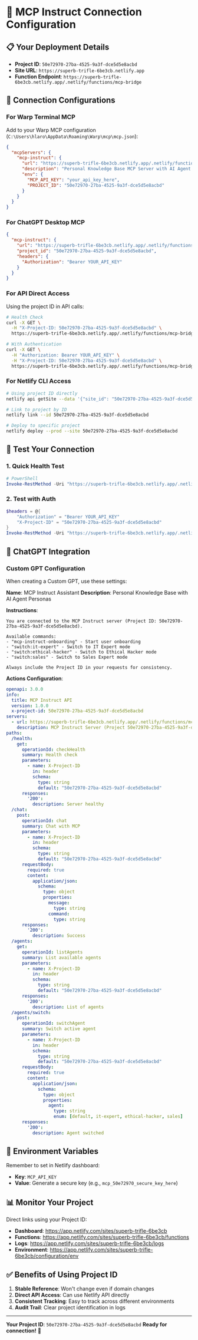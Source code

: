 # 🔗 MCP Instruct Connection Configuration

## 📋 Your Deployment Details

- **Project ID**: `50e72970-27ba-4525-9a3f-dce5d5e8acbd`
- **Site URL**: `https://superb-trifle-6be3cb.netlify.app`
- **Function Endpoint**: `https://superb-trifle-6be3cb.netlify.app/.netlify/functions/mcp-bridge`

## 🔧 Connection Configurations

### For Warp Terminal MCP

Add to your Warp MCP configuration (`C:\Users\hlaro\AppData\Roaming\Warp\mcp\mcp.json`):

```json
{
  "mcpServers": {
    "mcp-instruct": {
      "url": "https://superb-trifle-6be3cb.netlify.app/.netlify/functions/mcp-bridge",
      "description": "Personal Knowledge Base MCP Server with AI Agent Personas",
      "env": {
        "MCP_API_KEY": "your_api_key_here",
        "PROJECT_ID": "50e72970-27ba-4525-9a3f-dce5d5e8acbd"
      }
    }
  }
}
```

### For ChatGPT Desktop MCP

```json
{
  "mcp-instruct": {
    "url": "https://superb-trifle-6be3cb.netlify.app/.netlify/functions/mcp-bridge",
    "project_id": "50e72970-27ba-4525-9a3f-dce5d5e8acbd",
    "headers": {
      "Authorization": "Bearer YOUR_API_KEY"
    }
  }
}
```

### For API Direct Access

Using the project ID in API calls:

```bash
# Health Check
curl -X GET \
  -H "X-Project-ID: 50e72970-27ba-4525-9a3f-dce5d5e8acbd" \
  https://superb-trifle-6be3cb.netlify.app/.netlify/functions/mcp-bridge/health

# With Authentication
curl -X GET \
  -H "Authorization: Bearer YOUR_API_KEY" \
  -H "X-Project-ID: 50e72970-27ba-4525-9a3f-dce5d5e8acbd" \
  https://superb-trifle-6be3cb.netlify.app/.netlify/functions/mcp-bridge/agents
```

### For Netlify CLI Access

```bash
# Using project ID directly
netlify api getSite --data '{"site_id": "50e72970-27ba-4525-9a3f-dce5d5e8acbd"}'

# Link to project by ID
netlify link --id 50e72970-27ba-4525-9a3f-dce5d5e8acbd

# Deploy to specific project
netlify deploy --prod --site 50e72970-27ba-4525-9a3f-dce5d5e8acbd
```

## 🎯 Test Your Connection

### 1. Quick Health Test
```powershell
# PowerShell
Invoke-RestMethod -Uri "https://superb-trifle-6be3cb.netlify.app/.netlify/functions/mcp-bridge/health" -Method GET
```

### 2. Test with Auth
```powershell
$headers = @{
    "Authorization" = "Bearer YOUR_API_KEY"
    "X-Project-ID" = "50e72970-27ba-4525-9a3f-dce5d5e8acbd"
}
Invoke-RestMethod -Uri "https://superb-trifle-6be3cb.netlify.app/.netlify/functions/mcp-bridge/agents" -Headers $headers
```

## 🚀 ChatGPT Integration

### Custom GPT Configuration

When creating a Custom GPT, use these settings:

**Name**: MCP Instruct Assistant
**Description**: Personal Knowledge Base with AI Agent Personas

**Instructions**:
```
You are connected to the MCP Instruct server (Project ID: 50e72970-27ba-4525-9a3f-dce5d5e8acbd).

Available commands:
- "mcp-instruct-onboarding" - Start user onboarding
- "switch:it-expert" - Switch to IT Expert mode
- "switch:ethical-hacker" - Switch to Ethical Hacker mode
- "switch:sales" - Switch to Sales Expert mode

Always include the Project ID in your requests for consistency.
```

**Actions Configuration**:
```yaml
openapi: 3.0.0
info:
  title: MCP Instruct API
  version: 1.0.0
  x-project-id: 50e72970-27ba-4525-9a3f-dce5d5e8acbd
servers:
  - url: https://superb-trifle-6be3cb.netlify.app/.netlify/functions/mcp-bridge
    description: MCP Instruct Server (Project 50e72970-27ba-4525-9a3f-dce5d5e8acbd)
paths:
  /health:
    get:
      operationId: checkHealth
      summary: Health check
      parameters:
        - name: X-Project-ID
          in: header
          schema:
            type: string
            default: "50e72970-27ba-4525-9a3f-dce5d5e8acbd"
      responses:
        '200':
          description: Server healthy
  /chat:
    post:
      operationId: chat
      summary: Chat with MCP
      parameters:
        - name: X-Project-ID
          in: header
          schema:
            type: string
            default: "50e72970-27ba-4525-9a3f-dce5d5e8acbd"
      requestBody:
        required: true
        content:
          application/json:
            schema:
              type: object
              properties:
                message:
                  type: string
                command:
                  type: string
      responses:
        '200':
          description: Success
  /agents:
    get:
      operationId: listAgents
      summary: List available agents
      parameters:
        - name: X-Project-ID
          in: header
          schema:
            type: string
            default: "50e72970-27ba-4525-9a3f-dce5d5e8acbd"
      responses:
        '200':
          description: List of agents
  /agents/switch:
    post:
      operationId: switchAgent
      summary: Switch active agent
      parameters:
        - name: X-Project-ID
          in: header
          schema:
            type: string
            default: "50e72970-27ba-4525-9a3f-dce5d5e8acbd"
      requestBody:
        required: true
        content:
          application/json:
            schema:
              type: object
              properties:
                agent:
                  type: string
                  enum: [default, it-expert, ethical-hacker, sales]
      responses:
        '200':
          description: Agent switched
```

## 🔐 Environment Variables

Remember to set in Netlify dashboard:
- **Key**: `MCP_API_KEY`
- **Value**: Generate a secure key (e.g., `mcp_50e72970_secure_key_here`)

## 📊 Monitor Your Project

Direct links using your Project ID:
- **Dashboard**: https://app.netlify.com/sites/superb-trifle-6be3cb
- **Functions**: https://app.netlify.com/sites/superb-trifle-6be3cb/functions
- **Logs**: https://app.netlify.com/sites/superb-trifle-6be3cb/logs
- **Environment**: https://app.netlify.com/sites/superb-trifle-6be3cb/configuration/env

## ✅ Benefits of Using Project ID

1. **Stable Reference**: Won't change even if domain changes
2. **Direct API Access**: Can use Netlify API directly
3. **Consistent Tracking**: Easy to track across different environments
4. **Audit Trail**: Clear project identification in logs

---

**Your Project ID**: `50e72970-27ba-4525-9a3f-dce5d5e8acbd`
**Ready for connection!** 🚀